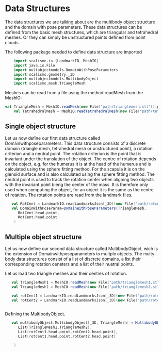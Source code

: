 # Data Structures
The data structures we are talking about are the multibody object structure and the domain with pose parameters. 
These data structures can be defined from the basic mesh structures, which are triangular and tetrahedral meshes.
Or they can simply be unstructured points defined from point clouds.

The following package needed to define data structure are imported 
```Scala
    import scalismo.io.{LandmarkIO, MeshIO}
    import java.io.File
    import multobjectmodels.DomainWithPoseParameters
    import scalismo.geometry._3D
    import multobjectmodels.MultibodyObject
    import scalismo.mesh.TriangleMesh
```
Meshes can be read from a file using the method readMesh from the MeshIO:
```Scala
val TriangleMesh = MeshIO.readMesh(new File("path/trianglemesh.stl")).get
    val TetrahedralMesh = MeshIO.readTetrahedralMesh(new File("path/tetrahedralmesh.stl")).get
 ```
## Single object structure
Let us now define our first data structure called Domainwithposeparameters. This data structure consists of a discrete domain (triangle mesh, tetrahedral mesh or unstructured point), a rotation criterion and a neutral point. The rotation criterion is the point that is invariant under the translation of the object. The centre of rotation depends on the object, e.g. for the humerus it is at the head of the humerus and is calculated using the sphere fitting method.  For the scapula it is on the glenoid surface and is also calculated using the sphere fitting method. The neutral point is used to track the rotation center when aligning two objects with the invariant point bieng the center of the mass. It is therefore only used when computing the object, for an object it is the same as the centre of rotation. The rotation points are read from the landmark files.

```Scala
   val RotCent = LandmarkIO.readLandmarksJson[_3D](new File("path/rotcenter.json")).get
   val DomainWithPoseParam=DomainWithPoseParameters(TriangleMesh,
      RotCent.head.point,
      RotCent.head.point
    )
```
## Multiple object structure
Let us now define our second data structure called MultibodyObject, wich is the extension of Domainwithposeparameters to multple objects. The multy body data structures consist of a list of discrete domains, a list their corresponding rotation ceneters and a list of their nuetral points.


Let us load two triangle meshes and their centres of rotation.
```Scala
   val TriangleMesh1 = MeshIO.readMesh(new File("path/trianglemesh1.stl")).get
   val TriangleMesh2 = MeshIO.readMesh(new File("path/trianglemesh2.stl")).get

   val rotCent1 = LandmarkIO.readLandmarksJson[_3D](new File("path/rotcenter1.json")).get
   val rotCent2 = LandmarkIO.readLandmarksJson[_3D](new File("path/rotcenter2.json")).get
 
 ```
Defining the MultibodyObject.
```Scala
   val multibodyObject:MultibodyObject[_3D, TriangleMesh] = MultibodyObject(
      List(TriangleMesh1,TriangleMesh2),
      List(rotCent1.head.point,rotCent2.head.point),
      List(rotCent1.head.point,rotCent2.head.point)

    )
```

